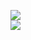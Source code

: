[![](https://img.shields.io/badge/Made%20With-Github%20Spray-lightgrey.svg?style=for-the-badge&logo=github)](https://github.com/Annihil/github-spray#3436)  
[![](https://i.imgur.com/2DrTn0Z.gif)](https://github.com/Annihil/github-spray)